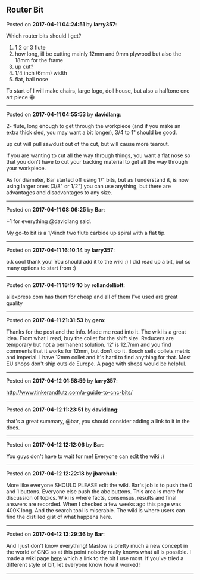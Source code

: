 ## Router Bit
Posted on **2017-04-11 04:24:51** by **larry357**:

Which router bits should I get?
1) 1 2 or 3 flute
2) how long, ill be cutting mainly 12mm and 9mm plywood but also the 18mm for the frame
3) up cut?
4) 1/4 inch (6mm) width
5) flat, ball nose

To start of I will make chairs, large logo, doll house, but also a halftone cnc art piece 😁

---

Posted on **2017-04-11 04:55:53** by **davidlang**:

2- flute, long enough to get through the workpiece (and if you make an extra thick sled, you may want a bit longer), 3/4 to 1" should be good.

up cut will pull sawdust out of the cut, but will cause more tearout.

if you are wanting to cut all the way through things, you want a flat nose so that you don't have to cut your backing material to get all the way through your workpiece.

As for diameter, Bar started off using 1/" bits, but as I understand it, is now using larger ones (3/8" or 1/2") you can use anything, but there are advantages and disadvantages to any size.

---

Posted on **2017-04-11 08:06:25** by **Bar**:

+1 for everything @davidlang said.

My go-to bit is a 1/4inch two flute carbide up spiral with a flat tip.

---

Posted on **2017-04-11 16:10:14** by **larry357**:

o.k cool thank you! You should add it to the wiki :) I did read up a bit, but so many options to start from :)

---

Posted on **2017-04-11 18:19:10** by **rollandelliott**:

aliexpress.com has them for cheap and all of them I've used are great quality

---

Posted on **2017-04-11 21:31:53** by **gero**:

Thanks for the post and the info. Made me read into it. The wiki is a great idea. From what I read, buy the collet for the shift size. Reducers are temporary but not a permanent solution. 12' is 12.7mm and you find comments that it works for 12mm, but don't do it. Bosch sells collets metric and imperial. I have 12mm collet and it's hard to find anything for that. Most EU shops don't ship outside Europe. A page with shops would be helpful.

---

Posted on **2017-04-12 01:58:59** by **larry357**:

http://www.tinkerandfutz.com/a-guide-to-cnc-bits/

---

Posted on **2017-04-12 11:23:51** by **davidlang**:

that's a great summary, @bar, you should consider adding a link to it in the docs.

---

Posted on **2017-04-12 12:12:06** by **Bar**:

You guys don't have to wait for me! Everyone can edit the wiki :)

---

Posted on **2017-04-12 12:22:18** by **jbarchuk**:

More like everyone SHOULD PLEASE edit the wiki. Bar's job is to push the 0 and 1 buttons. Everyone else push the abc buttons. This area is more for discussion of topics. Wiki is where facts, consensus, results and final answers are recorded. When I checked a few weeks ago this page was 400K long. And the search tool is miserable. The wiki is where users can find the distilled gist of what happens here.

---

Posted on **2017-04-12 13:29:36** by **Bar**:

And I just don't know everything! Maslow is pretty much a new concept in the world of CNC so at this point nobody really knows what all is possible. I made a wiki page [here](https://github.com/MaslowCNC/Mechanics/wiki/Tested-Router-Bits-Guide) which a link to the bit I use most. If you've tried a different style of bit, let everyone know how it worked!

---

